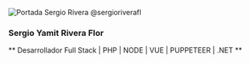 ![Portada Sergio Rivera @sergioriverafl](https://media.licdn.com/dms/image/C5616AQFTtrKDuEikKw/profile-displaybackgroundimage-shrink_350_1400/0/1655088093498?e=1684368000&v=beta&t=T_kv56Yk9AARCWZAkqJrUe7La571iw-y_actQasHcT4)


### Sergio Yamit Rivera Flor

** Desarrollador Full Stack | PHP | NODE | VUE | PUPPETEER | .NET **


<!---
sergioriverafl/sergioriverafl is a ✨ special ✨ repository because its `README.md` (this file) appears on your GitHub profile.
You can click the Preview link to take a look at your changes.
--->
